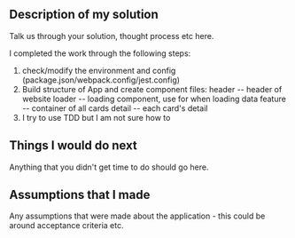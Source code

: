 ## Description of my solution

Talk us through your solution, thought process etc here.

I completed the work through the following steps:
1. check/modify the environment and config (package.json/webpack.config/jest.config)
2. Build structure of App and create component files:
   header -- header of website
   loader -- loading component, use for when loading data
   feature -- container of all cards
   detail -- each card's detail
3. I try to use TDD but I am not sure how to  

## Things I would do next

Anything that you didn't get time to do should go here.

## Assumptions that I made

Any assumptions that were made about the application - this could be around acceptance criteria etc.
